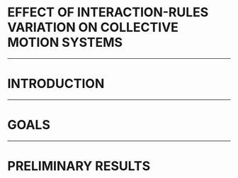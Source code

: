 # EFFECT OF INTERACTION-RULES VARIATION ON COLLECTIVE MOTION SYSTEMS

---

# INTRODUCTION


---

# GOALS

---

# PRELIMINARY RESULTS

